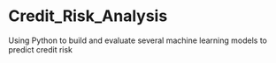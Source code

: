 # Credit_Risk_Analysis
Using Python to build and evaluate several machine learning models to predict credit risk
